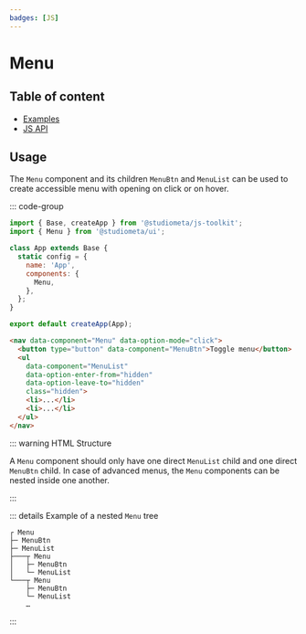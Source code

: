 ```yaml
---
badges: [JS]
---
```


# Menu <Badges :texts="$frontmatter.badges" />

## Table of content

- [Examples](./examples.md)
- [JS API](./js-api.md)

## Usage

The `Menu` component and its children `MenuBtn` and `MenuList` can be used to create accessible menu with opening on click or on hover.

::: code-group

```js twoslash {2,8} [app.js]
import { Base, createApp } from '@studiometa/js-toolkit';
import { Menu } from '@studiometa/ui';

class App extends Base {
  static config = {
    name: 'App',
    components: {
      Menu,
    },
  };
}

export default createApp(App);
```

```html [index.html]
<nav data-component="Menu" data-option-mode="click">
  <button type="button" data-component="MenuBtn">Toggle menu</button>
  <ul
    data-component="MenuList"
    data-option-enter-from="hidden"
    data-option-leave-to="hidden"
    class="hidden">
    <li>...</li>
    <li>...</li>
  </ul>
</nav>
```

<PreviewPlayground
  :html="() => import('./stories/dropdown/app.twig')"
  :script="() => import('./stories/dropdown/app.js?raw')"
  />


::: warning HTML Structure

A `Menu` component should only have one direct `MenuList` child and one direct `MenuBtn` child. In case of advanced menus, the `Menu` components can be nested inside one another.

:::

::: details Example of a nested `Menu` tree
```
┌ Menu
├─ MenuBtn
├─ MenuList
├───┬ Menu
│   ├─ MenuBtn
│   └─ MenuList
└───┬ Menu
    ├─ MenuBtn
    └─ MenuList
    …
```

:::
